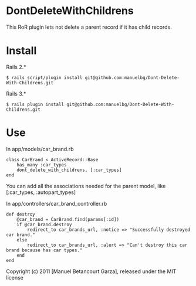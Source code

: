 DontDeleteWithChildrens
=======================

This RoR plugin lets not delete a parent record if it has child records.


Install
=======

Rails 2.*

	$ rails script/plugin install git@github.com:manuelbg/Dont-Delete-With-Childrens.git

Rails 3.*

	$ rails plugin install git@github.com:manuelbg/Dont-Delete-With-Childrens.git


Use
=======

In app/models/car_brand.rb

	class CarBrand < ActiveRecord::Base
		has_many :car_types
		dont_delete_with_childrens, [:car_types]
	end

You can add all the associations needed for the parent model, like [:car_types, :autopart_types]

In app/controllers/car_brand_controller.rb

	def destroy
    	@car_brand = CarBrand.find(params[:id])
    	if @car_brand.destroy
    		redirect_to car_brands_url, :notice => "Successfully destroyed car brand."
    	else
    		redirect_to car_brands_url, :alert => "Can't destroy this car brand because has car types."
    	end
  	end

Copyright (c) 2011 [Manuel Betancourt Garza], released under the MIT license
